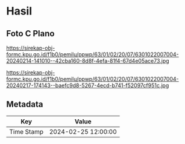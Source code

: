 # Hasil

## Foto C Plano

https://sirekap-obj-formc.kpu.go.id/f1b0/pemilu/ppwp/63/01/02/20/07/6301022007004-20240214-141010--42cba160-8d8f-4efa-81f4-67d4e05ace73.jpg

https://sirekap-obj-formc.kpu.go.id/f1b0/pemilu/ppwp/63/01/02/20/07/6301022007004-20240217-174143--baefc9d8-5267-4ecd-b741-f52097cf951c.jpg


## Metadata

| Key        | Value               |
| ---------- | ------------------- |
| Time Stamp | 2024-02-25 12:00:00 |



